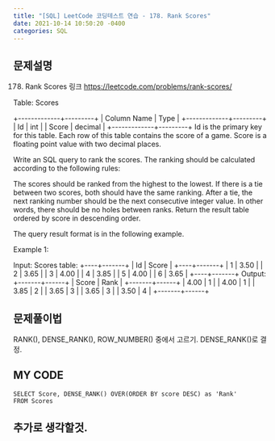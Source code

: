 ```yaml
---
title: "[SQL] LeetCode 코딩테스트 연습 - 178. Rank Scores"
date: 2021-10-14 10:50:20 -0400
categories: SQL
---
```




## 문제설명

178. Rank Scores
링크
https://leetcode.com/problems/rank-scores/


Table: Scores

+-------------+---------+
| Column Name | Type    |
+-------------+---------+
| Id          | int     |
| Score       | decimal |
+-------------+---------+
Id is the primary key for this table.
Each row of this table contains the score of a game. Score is a floating point value with two decimal places.
 

Write an SQL query to rank the scores. The ranking should be calculated according to the following rules:

The scores should be ranked from the highest to the lowest.
If there is a tie between two scores, both should have the same ranking.
After a tie, the next ranking number should be the next consecutive integer value. In other words, there should be no holes between ranks.
Return the result table ordered by score in descending order.

The query result format is in the following example.

 

Example 1:

Input: 
Scores table:
+----+-------+
| Id | Score |
+----+-------+
| 1  | 3.50  |
| 2  | 3.65  |
| 3  | 4.00  |
| 4  | 3.85  |
| 5  | 4.00  |
| 6  | 3.65  |
+----+-------+
Output: 
+-------+------+
| Score | Rank |
+-------+------+
| 4.00  | 1    |
| 4.00  | 1    |
| 3.85  | 2    |
| 3.65  | 3    |
| 3.65  | 3    |
| 3.50  | 4    |
+-------+------+

## 문제풀이법

RANK(), DENSE_RANK(), ROW_NUMBER() 중에서 고르기. 
DENSE_RANK()로 결정.


## MY CODE


```
SELECT Score, DENSE_RANK() OVER(ORDER BY score DESC) as 'Rank'
FROM Scores
```

## 추가로 생각할것.
